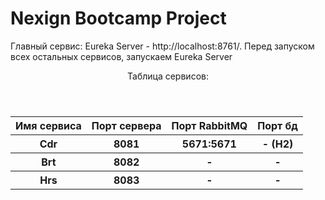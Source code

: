 <h1>Nexign Bootcamp Project</h1>

<p>
Главный сервис: Eureka Server - http://localhost:8761/.
Перед запуском всех остальных сервисов, запускаем Eureka Server
</p>

<table>
    <header>Таблица сервисов:</header>
    <tr>
        <th>Имя сервиса</th>
        <th>Порт сервера</th>
        <th>Порт RabbitMQ</th>
        <th>Порт бд</th>
    </tr>
    <tr>
        <th>Cdr</th>
        <th>8081</th>
        <th>5671:5671</th>
        <th>- (H2)</th>
    </tr>
    <tr>
        <th>Brt</th>
        <th>8082</th>
        <th>-</th>
        <th>-</th>
</tr>
    <tr>
        <th>Hrs</th>
        <th>8083</th>
        <th>-</th>
        <th>-</th>
    </tr>
</table>